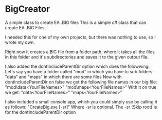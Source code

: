 # BigCreator
A simple class to create EA .BIG files
This is a simple c# class that can create EA .BIG Files.

I needed this for one of my own projects, but there was nothing to use, so I wrote my own. 

Right now it creates a BIG file from a folder path, where it takes all the files in this folder and it's subdirectories and saves it to the given output file.

I also added the dontIncludeParentDir option which does the folowwing:
  Let's say you have a folder called "mod" in which you have to sub folders: "data" and "maps" in which there are some files
  Now with dontIncludeParentDir on false we get the following file names in our big file:
          "mod\data\<YourFileNames>"
          "mod\maps\<YourFileNames>"
  With it on true we get:
          "data\<YourFileNames>"
          "maps\<YourFileNames>"
          


I also included a small console app, which you could simply use by calling it as follows:
  "CreateBig.exe <YourModFolder> <YourBigDestinationFolder> [-sr]"
  Where -sr is optional. The -sr (Skip root) is for the dontIncludeParentDir option
